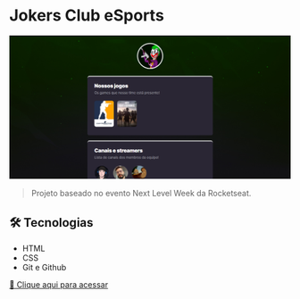# Jokers Club eSports

![preview](./assets/preview.png)

> Projeto baseado no evento Next Level Week da Rocketseat.

## 🛠 Tecnologias

- HTML
- CSS
- Git e Github

[🔗 Clique aqui para acessar](https://scjoaoantonio.github.io/jokersclub)
